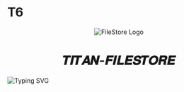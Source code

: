 # T6
<p align="center">
  <img src="https://envs.sh/WeX.jpg" alt="FileStore Logo">
</p>
<h1 align="center">
  𝑻𝑰𝑻𝑨𝑵-𝑭𝑰𝑳𝑬𝑺𝑻𝑶𝑹𝑬
</h1>

![Typing SVG](https://readme-typing-svg.herokuapp.com/?lines=𝑊𝑒𝑙𝑐𝑜𝑚𝑒+𝑇𝑜+𝑇𝑖𝑡𝑎𝑛-𝐹𝑖𝑙𝑒𝑆𝑡𝑜𝑟𝑒!;𝐶𝑟𝑒𝑎𝑡𝑒𝑑+𝑏𝑦+Yᴀsʜ!;𝐴+𝑠𝑖𝑚𝑝𝑙𝑒+𝑎𝑛𝑑+𝑝𝑜𝑤𝑒𝑟𝑓𝑢𝑙+𝐹𝑖𝑙𝑒𝑆𝑡𝑜𝑟𝑒𝐵𝑜𝑡!;𝐴+𝐵𝑜𝑡+𝑤𝑖𝑡ℎ+𝑓𝑜𝑢𝑟+𝑆𝑢𝑏+𝐶ℎ𝑎𝑛𝑛𝑒𝑙!)
</p>
